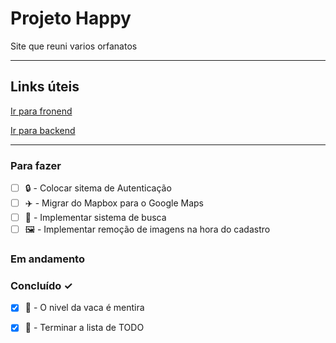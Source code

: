 # Projeto Happy

Site que reuni varios orfanatos

___

## Links úteis

[Ir para fronend](https://github.com/gustavo8000br/happy/)

[Ir para backend](https://github.com/gustavo8000br/backend-happy)

___

### Para fazer

- [ ] 🔒 - Colocar sitema de Autenticação  
- [ ] ✈️ - Migrar do Mapbox para o Google Maps  
- [ ] 🔎 - Implementar sistema de busca  
- [ ] 🖼️ - Implementar remoção de imagens na hora do cadastro  

### Em andamento


### Concluído ✓

- [x] 🐄 - O nivel da vaca é mentira  
- [x] 📓 - Terminar a lista de TODO  

